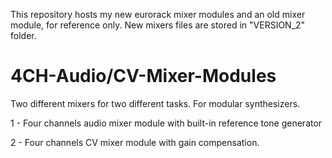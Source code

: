 This repository hosts my new eurorack mixer modules and an old mixer module, for reference only. New mixers files are stored in "VERSION_2" folder.

# 4CH-Audio/CV-Mixer-Modules
Two different mixers for two different tasks. For modular synthesizers.

1 - Four channels audio mixer module with built-in reference tone generator

2 - Four channels CV mixer module with gain compensation. 




